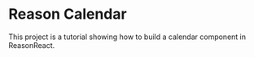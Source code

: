 # Reason Calendar

This project is a tutorial showing how to build a calendar component in ReasonReact.